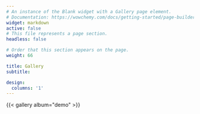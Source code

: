 ```yaml
---
# An instance of the Blank widget with a Gallery page element.
# Documentation: https://wowchemy.com/docs/getting-started/page-builder/
widget: markdown
active: false
# This file represents a page section.
headless: false

# Order that this section appears on the page.
weight: 66

title: Gallery
subtitle:

design:
  columns: '1'
---
```


{{< gallery album="demo" >}}
